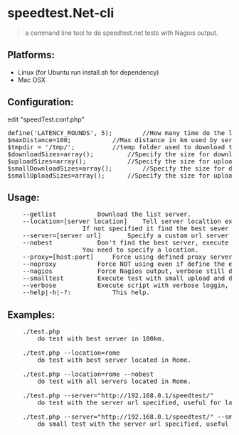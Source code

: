 speedtest.Net-cli
=================
>a command line tool to do speedtest.net tests with Nagios output.

Platforms:
----------
* Linux (for Ubuntu run install.sh for dependency)
* Mac OSX

Configuration:
--------------
edit "speedTest.conf.php"
<pre>
define('LATENCY_ROUNDS', 5);		//How many time do the latency test for server
$maxDistance=100;			//Max distance in km used by servers filter when you don't specify the location
$tmpdir = '/tmp/';			//temp folder used to download test files
$downloadSizes=array();			//Specify the size for download images, it download one image for size
$uploadSizes=array();			//Specify the size for upload file, it automatic create it if needed.
$smallDownloadSizes=array();		//Specify the size for download images for small test, it download one image for size
$smallUploadSizes=array();		//Specify the size for upload file for small test, it automatic create it if needed.
</pre>

Usage:
------
<pre>
	--getlist			Download the list server.
	--location=[server location]	Tell server localtion example 'cesena'.
					If not specified it find the best sever in 100km.
	--server=[server url]		Specify a custom url server
	--nobest			Don't find the best server, execute test on all servers.
					You need to specify a location.
	--proxy=[host:port]		Force using defined proxy server.
	--noproxy			Force NOT using even if define the env http_proxy.
	--nagios			Force Nagios output, verbose still disabled
	--smalltest			Execute test with small upload and download files.
	--verbose			Execute script with verbose loggin, no Nagios output.
	--help|-h|-?:			This help.
</pre>
Examples:
---------
<pre>
	./test.php
		do test with best server in 100km.

	./test.php --location=rome
		do test with best server located in Rome.

	./test.php --location=rome --nobest
		do test with all servers located in Rome.

	./test.php --server="http://192.168.0.1/speedtest/"
		do test with the server url specified, useful for lan tests.

	./test.php --server="http://192.168.0.1/speedtest/" --smalltest
		do small test with the server url specified, useful for lan tests.
</pre>